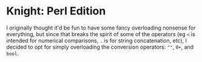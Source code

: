 # Knight: Perl Edition

I originally thought it'd be fun to have some fancy overloading nonsense for everything, but since that breaks the spirit of some of the operators (eg `<` is intended for numerical comparisons, `.` is for string concatenation, etc), I decided to opt for simply overloading the conversion operators: `""`, `0+`, and `bool`.
